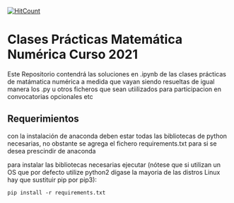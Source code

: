 [![HitCount](http://hits.dwyl.com/JavierOramas/https://githubcom/JavierOramas/Clases-Practicas-Numerica/blob/master/readmemd.svg)](http://hits.dwyl.com/JavierOramas/https://githubcom/JavierOramas/Clases-Practicas-Numerica/blob/master/readmemd)
# Clases Prácticas Matemática Numérica Curso 2021

Este Repositorio contendrá las soluciones en .ipynb de las clases prácticas de matámatica numérica a medida que vayan siendo resueltas
de igual manera los .py u otros ficheros que sean utiilizados para participacion en convocatorias opcionales etc

## Requerimientos
con la instalación de anaconda deben estar todas las bibliotecas de python necesarias, no obstante se agrega el fichero requirements.txt para si se desea prescindir de anaconda

para instalar las bibliotecas necesarias ejecutar (nótese que si utilizan un OS que por defecto utilize python2 dígase la mayoria de las distros Linux hay que sustituir pip por pip3):

`pip install -r requirements.txt`

